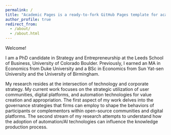 ```yaml
---
permalink: /
title: "Academic Pages is a ready-to-fork GitHub Pages template for academic personal websites"
author_profile: true
redirect_from: 
  - /about/
  - /about.html
---
```

Welcome!

I am a PhD candidate in Strategy and Entrepreneurship at the Leeds School of Business, University of Colorado Boulder. Previously, I earned an MA in Economics from Duke University and a BSc in Economics from Sun Yat-sen University and the University of Birmingham.


My research resides at the intersection of technology and corporate strategy. My current work focuses on the strategic utilization of user communities, digital platforms, and automation technologies for value creation and appropriation. The first aspect of my work delves into the governance strategies that firms can employ to shape the behaviors of participants or complementors within open-source communities and digital platforms. The second stream of my research attempts to understand how the adoption of automation/AI technologies can influence the knowledge production process.

